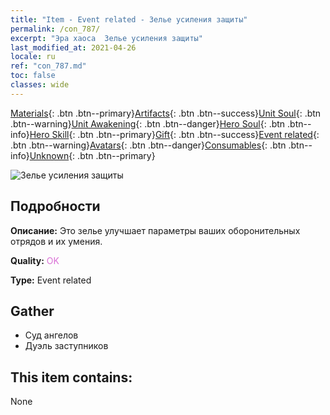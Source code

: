 ```yaml
---
title: "Item - Event related - Зелье усиления защиты"
permalink: /con_787/
excerpt: "Эра хаоса  Зелье усиления защиты"
last_modified_at: 2021-04-26
locale: ru
ref: "con_787.md"
toc: false
classes: wide
---
```

 [Materials](/ItemsRU/){: .btn .btn--primary}[Artifacts](/ItemsRU/Artifacts/){: .btn .btn--success}[Unit Soul](/ItemsRU/UnitSoul/){: .btn .btn--warning}[Unit Awakening](/ItemsRU/UnitAwakening/){: .btn .btn--danger}[Hero Soul](/ItemsRU/HeroSoul/){: .btn .btn--info}[Hero Skill](/ItemsRU/HeroSkill/){: .btn .btn--primary}[Gift](/ItemsRU/Gift/){: .btn .btn--success}[Event related](/ItemsRU/Events/){: .btn .btn--warning}[Avatars](/ItemsRU/Avatars/){: .btn .btn--danger}[Consumables](/ItemsRU/Consumables/){: .btn .btn--info}[Unknown](/ItemsRU/Unknown/){: .btn .btn--primary}

 ![Зелье усиления защиты](/images/t/i_3045.png)

## Подробности
 **Описание:** Это зелье улучшает параметры ваших оборонительных отрядов и их умения.

 **Quality:** <span style="color: #DA70D6">OK</span>

 **Type:** Event related

## Gather

*    Суд ангелов 
*    Дуэль заступников 

## This item contains:

  None

